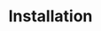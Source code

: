 ---
title: "Installation"
linkTitle: "Installation"
weight: 15
simple_list: true
type: docs
draft: true
description: "Procedures to install Viam on supported boards and operating systems."
#Maintainer: Mike A.
---